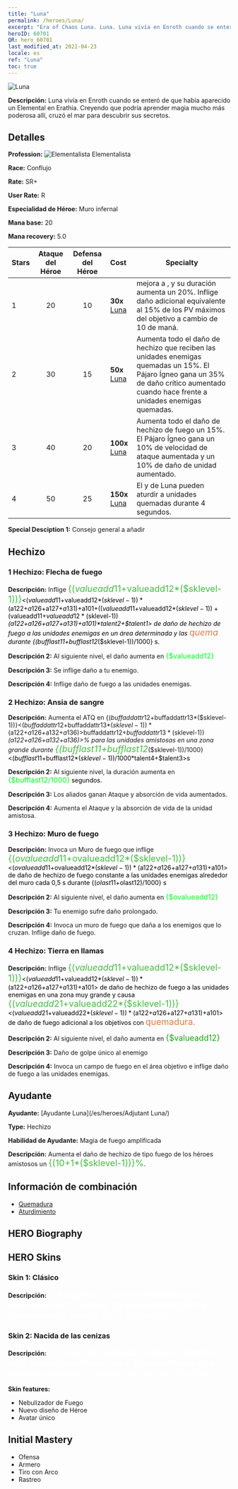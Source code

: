 ```yaml
---
title: "Luna"
permalink: /heroes/Luna/
excerpt: "Era of Chaos Luna. Luna. Luna vivía en Enroth cuando se enteró de que había aparecido un Elemental en Erathia. Creyendo que podría aprender magia mucho más poderosa allí, cruzó el mar para descubrir sus secretos."
heroID: 60701
QR: hero_60701
last_modified_at: 2021-04-23
locale: es
ref: "Luna"
toc: true
---
```

  ![Luna](/images/h/h_Luna.jpg)

 **Descripción:** Luna vivía en Enroth cuando se enteró de que había aparecido un Elemental en Erathia. Creyendo que podría aprender magia mucho más poderosa allí, cruzó el mar para descubrir sus secretos.
## Detalles
 **Profession:** ![Elementalista](/images/h/h_prof_14.png) Elementalista

 **Race:** Conflujo

 **Rate:** SR+

 **User Rate:** R

 **Especialidad de Héroe:** Muro infernal

 **Mana base:** 20

 **Mana recovery:** 5.0


  | Stars | Ataque del Héroe | Defensa del Héroe | Cost |     Specialty     |
  |---------|:---------------:|:---------------:|:--|--------------------|
  |    1    | 20 | 10 | **30x** [Luna](/ItemsES/her_378/) | <Muro de fuego> mejora a <Muro infernal>, y su duración aumenta un 20%. Inflige daño adicional equivalente al 15% de los PV máximos del objetivo a cambio de 10 de maná. |
  |    2    | 30 | 15 | **50x** [Luna](/ItemsES/her_378/) | Aumenta todo el daño de hechizo que reciben las unidades enemigas quemadas un 15%. El Pájaro Ígneo gana un 35% de daño crítico aumentado cuando hace frente a unidades enemigas quemadas. |
  |    3    | 40 | 20 | **100x** [Luna](/ItemsES/her_378/) | Aumenta todo el daño de hechizo de fuego un 15%. El Pájaro Ígneo gana un 10% de velocidad de ataque aumentada y un 10% de daño de unidad aumentado. |
  |    4    | 50 | 25 | **150x** [Luna](/ItemsES/her_378/) | El <Muro infernal> y <Tierra en llamas> de Luna pueden aturdir a unidades quemadas durante 4 segundos. |

 **Special Desciption 1:** Consejo general a añadir

## Hechizo
### 1 Hechizo: Flecha de fuego
 **Descripción:** Inflige <span style="color: #48b946;font-size:20px">{($valueadd11+$valueadd12*($sklevel-1))}</span><span style="color: black"><($valueadd11+$valueadd12*($sklevel-1))*($a122+$a126+$a127+$a131)+$a101+(($valueadd11+$valueadd12*($sklevel-1))+($valueadd11+$valueadd12*($sklevel-1))*($a122+$a126+$a127+$a131)+$a101)*$talent2+$talent1> de daño de hechizo de fuego a las unidades enemigas en un área determinada y las <span style="color: #e07c44;font-size:20px">quema</span><span style="color: black"> durante {($bufflast11+$bufflast12*($sklevel-1))/1000} s.

 **Descripción 2:** Al siguiente nivel, el daño aumenta en <span style="color: #00ff22;font-size:16px">{$valueadd12}</span><span style="color: black">

 **Descripción 3:** Se inflige daño a tu enemigo.

 **Descripción 4:** Inflige daño de fuego a las unidades enemigas.

### 2 Hechizo: Ansia de sangre
 **Descripción:** Aumenta el ATQ en {($buffaddattr12+$buffaddattr13*($sklevel-1))}<($buffaddattr12+$buffaddattr13*($sklevel-1))*($a122+$a126+$a132+$a136)>% y la absorción de vida en {($buffaddattr22+$buffaddattr23*($sklevel-1))}<($buffaddattr12+$buffaddattr13*($sklevel-1))*($a122+$a126+$a132+$a136)>% para las unidades amistosas en una zona grande durante <span style="color: #48b946;font-size:20px">{($bufflast11+$bufflast12*($sklevel-1))/1000}</span><span style="color: black"><($bufflast11+$bufflast12*($sklevel-1))/1000*$talent4+$talent3>s

 **Descripción 2:** Al siguiente nivel, la duración aumenta en <span style="color: #00ff22;font-size:16px">{$bufflast12/1000}</span><span style="color: black"> segundos.

 **Descripción 3:** Los aliados ganan Ataque y absorción de vida aumentados.

 **Descripción 4:** Aumenta el Ataque y la absorción de vida de la unidad amistosa.

### 3 Hechizo: Muro de fuego
 **Descripción:** Invoca un Muro de fuego que inflige <span style="color: #48b946;font-size:20px">{($ovalueadd11+$ovalueadd12*($sklevel-1))}</span><span style="color: black"><($ovalueadd11+$ovalueadd12*($sklevel-1))*($a122+$a126+$a127+$a131)+$a101> de daño de hechizo de fuego constante a las unidades enemigas alrededor del muro cada 0,5 s durante {($olast11+$olast12)/1000} s

 **Descripción 2:** Al siguiente nivel, el daño aumenta en <span style="color: #00ff22;font-size:16px">{$ovalueadd12}</span><span style="color: black">

 **Descripción 3:** Tu enemigo sufre daño prolongado.

 **Descripción 4:** Invoca un muro de fuego que daña a los enemigos que lo cruzan. Inflige daño de fuego.

### 4 Hechizo: Tierra en llamas
 **Descripción:** Inflige <span style="color: #48b946;font-size:20px">{($valueadd11+$valueadd12*($sklevel-1))}</span><span style="color: black"><($valueadd11+$valueadd12*($sklevel-1))*($a122+$a126+$a127+$a131)+$a101> de daño de hechizo de fuego a las unidades enemigas en una zona muy grande y causa <span style="color: #48b946;font-size:20px">{($valueadd21+$valueadd22*($sklevel-1))}</span><span style="color: black"><($valueadd21+$valueadd22*($sklevel-1))*($a122+$a126+$a127+$a131)+$a101> de daño de fuego adicional a los objetivos con <span style="color: #e07c44;font-size:20px">quemadura.</span><span style="color: black">

 **Descripción 2:** Al siguiente nivel, el daño aumenta en <span style="color: #1ca216;font-size:18px">{$valueadd12}</span><span style="color: black">

 **Descripción 3:** Daño de golpe único al enemigo

 **Descripción 4:** Invoca un campo de fuego en el área objetivo e inflige daño de fuego a las unidades enemigas.


## Ayudante

 **Ayudante:**  [Ayudante Luna](/es/heroes/Adjutant Luna/) 

 **Type:**  Hechizo 

 **Habilidad de Ayudante:**  Magia de fuego amplificada 

 **Descripción:** Aumenta el daño de hechizo de tipo fuego de los héroes amistosos un <span style="color: #48b946;font-size:20px">{(10+1*($sklevel-1))}%</span><span style="color: black">.

## Información de combinación

* [Quemadura](/es/combination/Quemadura/) 
* [Aturdimiento](/es/combination/Aturdimiento/) 

## HERO Biography

## HERO Skins
### Skin 1: **Clásico**

 **Descripción:** <span style="color: #ffffff;font-size:20px">El fuego fue la primera habilidad que dominaron los humanos. Se usaba tanto para la supervivencia como para la destrucción. </span>


### Skin 2: **Nacida de las cenizas**

 **Descripción:** <span style="color: #ffffff;font-size:20px">Luna estaba rodeada de llamas mortíferas, pero escapó totalmente ilesa. Desde entonces ha blandido el poder de disipar el frío y la oscuridad. </span>

 **Skin features:** 

   - Nebulizador de Fuego
   - Nuevo diseño de Héroe
   - Avatar único


## Initial Mastery
   - Ofensa
   - Armero
   - Tiro con Arco
   - Rastreo
